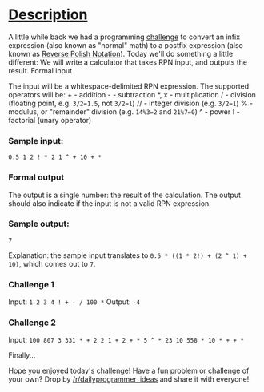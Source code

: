 # [Description](https://redd.it/5c5jx9)

A little while back we had a programming [challenge](https://redd.it/2yquvm) to
convert an infix expression (also known as "normal" math) to a postfix
expression (also known as [Reverse Polish
Notation](https://en.wikipedia.org/wiki/Reverse_Polish_notation)). Today we'll
do something a little different: We will write a calculator that takes RPN
input, and outputs the result. Formal input

The input will be a whitespace-delimited RPN expression. The supported operators
will be:
	+ - addition
	- - subtraction
	*, x - multiplication
	/ - division (floating point, e.g. `3/2=1.5`, not `3/2=1`)
	// - integer division (e.g. `3/2=1`)
	% - modulus, or "remainder" division (e.g. `14%3=2` and `21%7=0`)
	^ - power
	! - factorial (unary operator)

### Sample input:
	
	0.5 1 2 ! * 2 1 ^ + 10 + *

### Formal output

The output is a single number: the result of the calculation. The output should
also indicate if the input is not a valid RPN expression.

### Sample output:
	
	7

Explanation: the sample input translates to `0.5 * ((1 * 2!) + (2 ^ 1) + 10)`,
which comes out to `7`.

### Challenge 1

Input: `1 2 3 4 ! + - / 100 *` Output: `-4`

### Challenge 2

Input: `100 807 3 331 * + 2 2 1 + 2 + * 5 ^ * 23 10 558 * 10 * + + *`

Finally...

Hope you enjoyed today's challenge! Have a fun problem or challenge of your own?
Drop by
[/r/dailyprogrammer_ideas](https://www.reddit.com/r/dailyprogrammer_ideas) and
share it with everyone!
